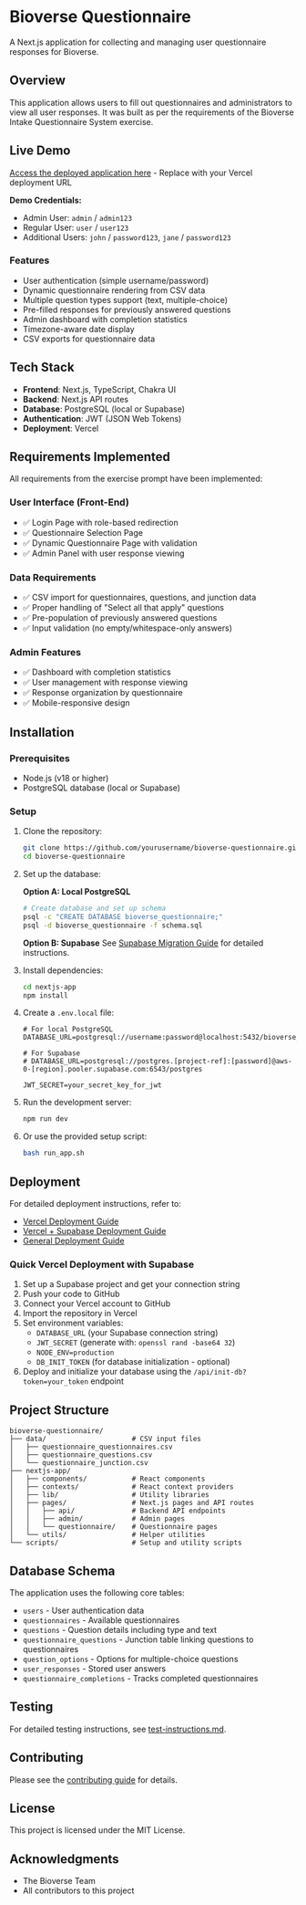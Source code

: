 # Bioverse Questionnaire

A Next.js application for collecting and managing user questionnaire responses for Bioverse.

## Overview

This application allows users to fill out questionnaires and administrators to view all user responses. It was built as per the requirements of the Bioverse Intake Questionnaire System exercise.

## Live Demo

[Access the deployed application here](#) - Replace with your Vercel deployment URL

**Demo Credentials:**
- Admin User: `admin` / `admin123`
- Regular User: `user` / `user123` 
- Additional Users: `john` / `password123`, `jane` / `password123`

### Features

- User authentication (simple username/password)
- Dynamic questionnaire rendering from CSV data
- Multiple question types support (text, multiple-choice)
- Pre-filled responses for previously answered questions
- Admin dashboard with completion statistics
- Timezone-aware date display
- CSV exports for questionnaire data

## Tech Stack

- **Frontend**: Next.js, TypeScript, Chakra UI
- **Backend**: Next.js API routes
- **Database**: PostgreSQL (local or Supabase)
- **Authentication**: JWT (JSON Web Tokens)
- **Deployment**: Vercel

## Requirements Implemented

All requirements from the exercise prompt have been implemented:

### User Interface (Front-End)
- ✅ Login Page with role-based redirection
- ✅ Questionnaire Selection Page
- ✅ Dynamic Questionnaire Page with validation
- ✅ Admin Panel with user response viewing

### Data Requirements
- ✅ CSV import for questionnaires, questions, and junction data
- ✅ Proper handling of "Select all that apply" questions
- ✅ Pre-population of previously answered questions
- ✅ Input validation (no empty/whitespace-only answers)

### Admin Features
- ✅ Dashboard with completion statistics
- ✅ User management with response viewing
- ✅ Response organization by questionnaire
- ✅ Mobile-responsive design

## Installation

### Prerequisites

- Node.js (v18 or higher)
- PostgreSQL database (local or Supabase)

### Setup

1. Clone the repository:
   ```bash
   git clone https://github.com/yourusername/bioverse-questionnaire.git
   cd bioverse-questionnaire
   ```

2. Set up the database:
   
   **Option A: Local PostgreSQL**
   ```bash
   # Create database and set up schema
   psql -c "CREATE DATABASE bioverse_questionnaire;"
   psql -d bioverse_questionnaire -f schema.sql
   ```
   
   **Option B: Supabase**
   See [Supabase Migration Guide](SUPABASE-MIGRATION.md) for detailed instructions.

3. Install dependencies:
   ```bash
   cd nextjs-app
   npm install
   ```

4. Create a `.env.local` file:
   ```
   # For local PostgreSQL
   DATABASE_URL=postgresql://username:password@localhost:5432/bioverse_questionnaire
   
   # For Supabase
   # DATABASE_URL=postgresql://postgres.[project-ref]:[password]@aws-0-[region].pooler.supabase.com:6543/postgres
   
   JWT_SECRET=your_secret_key_for_jwt
   ```

5. Run the development server:
   ```bash
   npm run dev
   ```

6. Or use the provided setup script:
   ```bash
   bash run_app.sh
   ```

## Deployment

For detailed deployment instructions, refer to:
- [Vercel Deployment Guide](deploy-vercel.md)
- [Vercel + Supabase Deployment Guide](VERCEL-SUPABASE-DEPLOYMENT.md)
- [General Deployment Guide](DEPLOYMENT.md)

### Quick Vercel Deployment with Supabase

1. Set up a Supabase project and get your connection string
2. Push your code to GitHub
3. Connect your Vercel account to GitHub
4. Import the repository in Vercel
5. Set environment variables:
   - `DATABASE_URL` (your Supabase connection string)
   - `JWT_SECRET` (generate with: `openssl rand -base64 32`)
   - `NODE_ENV=production`
   - `DB_INIT_TOKEN` (for database initialization - optional)
6. Deploy and initialize your database using the `/api/init-db?token=your_token` endpoint

## Project Structure

```
bioverse-questionnaire/
├── data/                     # CSV input files
│   ├── questionnaire_questionnaires.csv
│   ├── questionnaire_questions.csv
│   └── questionnaire_junction.csv
├── nextjs-app/
│   ├── components/           # React components
│   ├── contexts/             # React context providers
│   ├── lib/                  # Utility libraries
│   ├── pages/                # Next.js pages and API routes
│   │   ├── api/              # Backend API endpoints
│   │   ├── admin/            # Admin pages
│   │   └── questionnaire/    # Questionnaire pages
│   └── utils/                # Helper utilities
└── scripts/                  # Setup and utility scripts
```

## Database Schema

The application uses the following core tables:
- `users` - User authentication data
- `questionnaires` - Available questionnaires
- `questions` - Question details including type and text
- `questionnaire_questions` - Junction table linking questions to questionnaires
- `question_options` - Options for multiple-choice questions
- `user_responses` - Stored user answers
- `questionnaire_completions` - Tracks completed questionnaires

## Testing

For detailed testing instructions, see [test-instructions.md](test-instructions.md).

## Contributing

Please see the [contributing guide](CONTRIBUTING.md) for details.

## License

This project is licensed under the MIT License.

## Acknowledgments

- The Bioverse Team
- All contributors to this project
